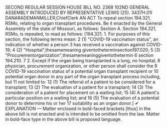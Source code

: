 SECOND REGULAR SESSION
HOUSE BILL NO. 2368
102ND GENERAL ASSEMBLY
INTRODUCED BY REPRESENTATIVE LEWIS (25).
3437H.01I DANARADEMANMILLER,ChiefClerk
AN ACT
To repeal section 194.321, RSMo, relating to organ transplant procedures.
Be it enacted by the General Assembly of the state of Missouri, as follows:
Section A. Section 194.321, RSMo, is repealed, to read as follows:
[194.321. 1. For purposes of this section, the following terms mean:
2 (1) "COVID-19 vaccination status", an indication of whether a person
3 has received a vaccination against COVID-19;
4 (2) "Hospital",thesamemeaning giventotheterminsection197.020;
5 (3) "Procurementorganization",thesamemeaninggiventothetermin
6 section 194.210.
7 2. Except if the organ being transplanted is a lung, no hospital,
8 physician, procurement organization, or other person shall consider the
9 COVID-19 vaccination status of a potential organ transplant recipient or
10 potential organ donor in any part of the organ transplant process including, but
11 not limited to:
12 (1) The referral of a patient to be considered for a transplant;
13 (2) The evaluation of a patient for a transplant;
14 (3) The consideration of a patient for placement on a waiting list;
15 (4) A patient's particular position on a waiting list; and
16 (5) The evaluation of a potential donor to determine his or her
17 suitability as an organ donor.]
✔
EXPLANATION — Matter enclosed in bold-faced brackets [thus] in the above bill is not enacted and is
intended to be omitted from the law. Matter in bold-face type in the above bill is proposed language.